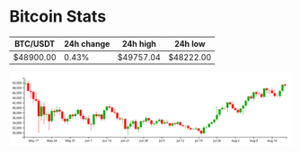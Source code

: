# Bitcoin Stats

BTC/USDT|24h change|24h high|24h low|
|---|---|---|---|
|$48900.00|0.43%|$49757.04|$48222.00|

<img src="./chart.svg">
